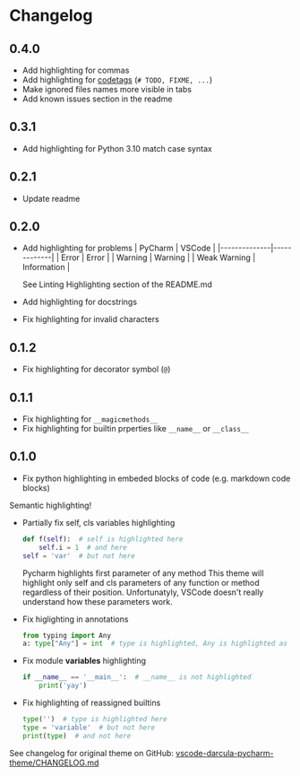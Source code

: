 # Changelog

## 0.4.0

- Add highlighting for commas
- Add highlighting for [codetags](https://peps.python.org/pep-0350/) (`# TODO, FIXME, ...`)
- Make ignored files names more visible in tabs
- Add known issues section in the readme

## 0.3.1

- Add highlighting for Python 3.10 match case syntax

## 0.2.1

- Update readme

## 0.2.0

- Add highlighting for problems
  | PyCharm      | VSCode      |
  |--------------|-------------|
  | Error        | Error       |
  | Warning      | Warning     |
  | Weak Warning | Information |
  
  See Linting Highlighting section of the README.md
- Add highlighting for docstrings
- Fix highlighting for invalid characters

## 0.1.2

- Fix highlighting for decorator symbol (`@`)

## 0.1.1

- Fix highlighting for `__magicmethods__`
- Fix highlighting for builtin prperties like `__name__` or `__class__`

## 0.1.0

- Fix python highlighting in embeded blocks of code (e.g. markdown code blocks)

Semantic highlighting!

- Partially fix self, cls variables highlighting

  ```py
  def f(self):  # self is highlighted here
      self.i = 1  # and here
  self = 'var'  # but not here
  ```

  Pycharm highlights first parameter of any method
  This theme will highlight only self and cls parameters of any function or method regardless of their position.
  Unfortunatyly, VSCode doesn't really understand how these parameters work.

- Fix higlighting in annotations

  ```py
  from typing import Any
  a: type["Any"] = int  # type is highlighted, Any is highlighted as class
  ```

- Fix module __variables__ highlighting

  ```py
  if __name__ == '__main__':  # __name__ is not highlighted
      print('yay')
  ```

- Fix highlighting of reassigned builtins

    ```py
    type('')  # type is highlighted here
    type = 'variable'  # but not here
    print(type)  # and not here
    ```

See changelog for original theme on GitHub: [vscode-darcula-pycharm-theme/CHANGELOG.md](https://github.com/garytyler/vscode-darcula-pycharm-theme/blob/8ac67ce56a2c19856c3e80872e2bc51c65ba5b92/CHANGELOG.md)
